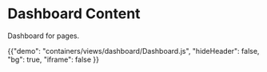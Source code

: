 # Dashboard Content

<p class="description">Dashboard for pages.</p>

{{"demo": "containers/views/dashboard/Dashboard.js", "hideHeader": false, "bg": true, "iframe": false }}
